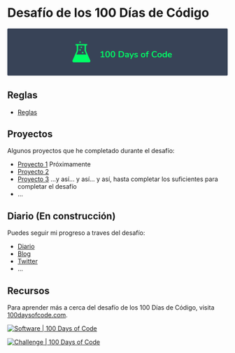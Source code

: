 # Desafío de los 100 Días de Código

![logo](logo.png)

## Reglas

* [Reglas](reglas.md)

## Proyectos

Algunos proyectos que he completado durante el desafío:

* [Proyecto 1](#proyectos) Próximamente
* [Proyecto 2](#proyectos)
* [Proyecto 3](#proyectos) ...y así... y así... y así, hasta completar los suficientes para completar el desafío
* ...

## Diario (En construcción)

Puedes seguir mi progreso a traves del desafío: 

* [Diario](https://github.com/jluquxcah/100daysofcode2022/tree/master/journal)
* [Blog](https://jluquxcah.github.io/100daysofcode-blog/)
* [Twitter](https://twitter.com/GeekyWarez)
* ...

## Recursos

Para aprender más a cerca del desafío de los 100 Días de Código, visita [100daysofcode.com](https://www.100daysofcode.com).


[![Software | 100 Days of Code](https://www.software.com/badges/100-days-of-code)](https://www.software.com/100-days-of-code)

[![Challenge | 100 Days of Code](https://img.shields.io/static/v1?label=Challenge&labelColor=384357&message=100%20Days%20of%20Code&color=00b4ee&style=for-the-badge&link=https://www.100daysofcode.com)](https://www.100daysofcode.com)




